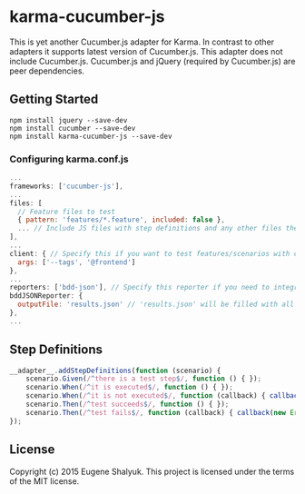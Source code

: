 # karma-cucumber-js

This is yet another Cucumber.js adapter for Karma. In contrast to other adapters it supports latest version of Cucumber.js.
This adapter does not include Cucumber.js. Cucumber.js and jQuery (required by Cucumber.js) are peer dependencies.

## Getting Started

``` Shell
npm install jquery --save-dev
npm install cucumber --save-dev
npm install karma-cucumber-js --save-dev
```

### Configuring karma.conf.js

``` JavaScript
...
frameworks: ['cucumber-js'],
...
files: [
  // Feature files to test
  { pattern: 'features/*.feature', included: false },
  ... // Include JS files with step definitions and any other files they require
],
...
client: { // Specify this if you want to test features/scenarios with certain tags only
  args: ['--tags', '@frontend']
},
...
reporters: ['bdd-json'], // Specify this reporter if you need to integrate test results into living documentation
bddJSONReporter: {
  outputFile: 'results.json' // 'results.json' will be filled with all scenarios test results
},
...
```

## Step Definitions

``` JavaScript
__adapter__.addStepDefinitions(function (scenario) {
    scenario.Given(/^there is a test step$/, function () { });
    scenario.When(/^it is executed$/, function () { });
    scenario.When(/^it is not executed$/, function (callback) { callback(null, 'pending'); });
    scenario.Then(/^test succeeds$/, function () { });
    scenario.Then(/^test fails$/, function (callback) { callback(new Error('Step failed')); });
});
```

## License

Copyright (c) 2015 Eugene Shalyuk.
This project is licensed under the terms of the MIT license.
